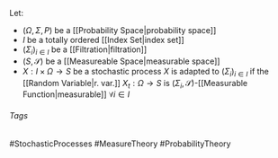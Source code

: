 Let:
- $(\Omega, \Sigma, P)$ be a [[Probability Space|probability space]]
- $I$ be a totally ordered [[Index Set|index set]]
- $(\Sigma_i)_{i\in I}$ be a [[Filtration|filtration]]
- $(S, \mathcal{S})$ be a [[Measureable Space|measurable space]]
- $X:I\times \Omega\rightarrow S$ be a stochastic process
$X$ is adapted to $(\Sigma_i)_{i\in I}$ if the [[Random Variable|r. var.]] $X_t:\Omega\rightarrow S$ is $(\Sigma_i, \mathcal{S})$-[[Measurable Function|measurable]] $\forall i\in I$ 
###### Tags
#StochasticProcesses #MeasureTheory #ProbabilityTheory